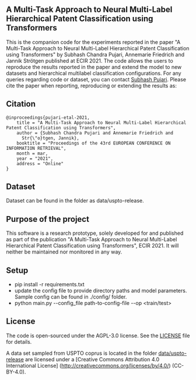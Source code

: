 
## A Multi-Task Approach to Neural Multi-Label Hierarchical Patent Classification using Transformers
This is the companion code for the experiments reported in the paper "A Multi-Task Approach to Neural Multi-Label Hierarchical Patent Classification using Transformers"  by 
Subhash Chandra Pujari, Annemarie Friedrich and Jannik Strötgen published at ECIR 2021.
The code allows the users to reproduce the results reported in the paper and extend the model to 
new datasets and hierarchical multilabel classification configurations. 
For any queries regarding code or dataset, you can contact [Subhash Pujari](subhashchandra.pujari@de.bosch.com). 
Please cite the paper when reporting, reproducing or extending the results as:
## Citation
```
@inproceedings{pujari-etal-2021,
    title = "A Multi-Task Approach to Neural Multi-Label Hierarchical Patent Classification using Transformers",
    author = {Subhash Chandra Pujari and Annemarie Friedrich and
      Str{\"o}tgen, Jannik},
    booktitle = "Proceedings of the 43rd EUROPEAN CONFERENCE ON INFORMATION RETRIEVAL",
    month = mar,
    year = "2021",
    address = "Online"
}
```

## Dataset
Dataset can be found in the folder as data/uspto-release.

## Purpose of the project
This software is a research prototype, solely developed for and published as part of the publication 
"A Multi-Task Approach to Neural Multi-Label Hierarchical Patent Classification using Transformers", ECIR 2021. It will
neither be maintained nor monitored in any way.

## Setup
* pip install -r requirements.txt
* update the config file to provide directory paths and model parameters. Sample config can be found in ./config/ folder.
* python main.py --config_file path-to-config-file --op <train/test>

## License
The code is open-sourced under the AGPL-3.0 license. See the [LICENSE](LICENSE) file for details.

A data set sampled from USPTO coprus is located in the folder [data/uspto-release](data/uspto-release) are
licensed under a [Creative Commons Attribution 4.0 International License] (http://creativecommons.org/licenses/by/4.0/) (CC-BY-4.0).

 
